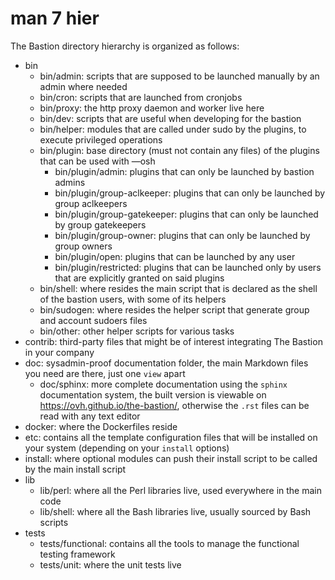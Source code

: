 man 7 hier
==========

The Bastion directory hierarchy is organized as follows:

- bin
  - bin/admin: scripts that are supposed to be launched manually by an admin where needed
  - bin/cron: scripts that are launched from cronjobs
  - bin/proxy: the http proxy daemon and worker live here
  - bin/dev: scripts that are useful when developing for the bastion
  - bin/helper: modules that are called under sudo by the plugins, to execute privileged operations
  - bin/plugin: base directory (must not contain any files) of the plugins that can be used with —osh
    - bin/plugin/admin: plugins that can only be launched by bastion admins
    - bin/plugin/group-aclkeeper: plugins that can only be launched by group aclkeepers
    - bin/plugin/group-gatekeeper: plugins that can only be launched by group gatekeepers
    - bin/plugin/group-owner: plugins that can only be launched by group owners
    - bin/plugin/open: plugins that can be launched by any user
    - bin/plugin/restricted: plugins that can be launched only by users that are explicitly granted on said plugins
  - bin/shell: where resides the main script that is declared as the shell of the bastion users, with some of its helpers
  - bin/sudogen: where resides the helper script that generate group and account sudoers files
  - bin/other: other helper scripts for various tasks
- contrib: third-party files that might be of interest integrating The Bastion in your company
- doc: sysadmin-proof documentation folder, the main Markdown files you need are there, just one `view` apart
  - doc/sphinx: more complete documentation using the `sphinx` documentation system, the built version is viewable on https://ovh.github.io/the-bastion/, otherwise the `.rst` files can be read with any text editor
- docker: where the Dockerfiles reside
- etc: contains all the template configuration files that will be installed on your system (depending on your `install` options)
- install: where optional modules can push their install script to be called by the main install script
- lib
  - lib/perl: where all the Perl libraries live, used everywhere in the main code
  - lib/shell: where all the Bash libraries live, usually sourced by Bash scripts
- tests
  - tests/functional: contains all the tools to manage the functional testing framework
  - tests/unit: where the unit tests live

